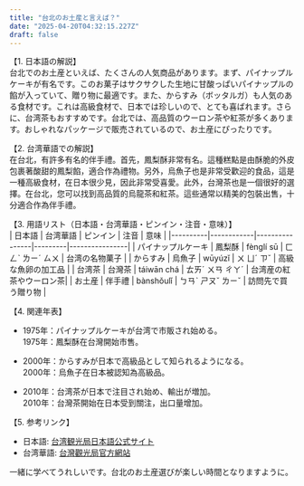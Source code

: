 ```yaml
---
title: "台北のお土産と言えば？"
date: "2025-04-20T04:32:15.227Z"
draft: false
---
```


【1. 日本語の解説】  
台北でのお土産といえば、たくさんの人気商品があります。まず、パイナップルケーキが有名です。このお菓子はサクサクした生地に甘酸っぱいパイナップルの餡が入っていて、贈り物に最適です。また、からすみ（ボッタルガ）も人気のある食材です。これは高級食材で、日本では珍しいので、とても喜ばれます。さらに、台湾茶もおすすめです。台北では、高品質のウーロン茶や紅茶が多くあります。おしゃれなパッケージで販売されているので、お土産にぴったりです。

【2. 台湾華語での解説】  
在台北，有許多有名的伴手禮。首先，鳳梨酥非常有名。這種糕點是由酥脆的外皮包裹著酸甜的鳳梨餡，適合作為禮物。另外，烏魚子也是非常受歡迎的食品，這是一種高級食材，在日本很少見，因此非常受喜愛。此外，台灣茶也是一個很好的選擇。在台北，您可以找到高品質的烏龍茶和紅茶。這些通常以精美的包裝出售，十分適合作為伴手禮。

【3. 用語リスト（日本語・台湾華語・ピンイン・注音・意味）】  
| 日本語   | 台湾華語   | ピンイン       | 注音    | 意味           |
|----------|------------|----------------|---------|----------------|
| パイナップルケーキ | 鳳梨酥     | fènglí sū       | ㄈㄥˋ ㄌㄧˊ ㄙㄨ        | 台湾の名物菓子       |
| からすみ       | 烏魚子     | wūyúzǐ          | ㄨ ㄩˊ ㄗˇ          | 高級な魚卵の加工品    |
| 台湾茶       | 台灣茶     | táiwān chá      | ㄊㄞˊ ㄨㄢ ㄔㄚˊ       | 台湾産の紅茶やウーロン茶|
| お土産       | 伴手禮     | bànshǒulǐ      | ㄅㄢˋ ㄕㄡˇ ㄌㄧˇ      | 訪問先で買う贈り物    |

【4. 関連年表】  
- 1975年：パイナップルケーキが台湾で市販され始める。  
  1975年：鳳梨酥在台灣開始市售。  

- 2000年：からすみが日本で高級品として知られるようになる。  
  2000年：烏魚子在日本被認知為高級品。  

- 2010年：台湾茶が日本で注目され始め、輸出が増加。  
  2010年：台灣茶開始在日本受到關注，出口量增加。

【5. 参考リンク】  
- 日本語: [台湾観光局日本語公式サイト](https://www.taiwantourism.jp/)  
- 台湾華語: [台灣觀光局官方網站](https://www.taiwan.net.tw/)

一緒に学べてうれしいです。台北のお土産選びが楽しい時間となりますように。